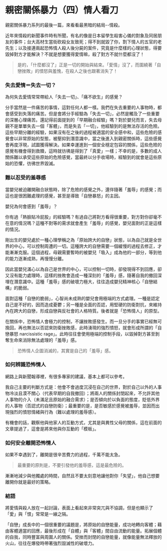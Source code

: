 # 親密關係暴力（四）情人看刀

親密關係暴力系列的最後一篇，來看看最黑暗的結局--情殺。

近年來情殺的新聞事件時有所聞，有名的像是日本留學生殺害心儀的對象及同居朋友的事件；台大高材生當街砍殺女友致死；得不到就毀了你，割下情人的五官的老先生；以及接連兩起恐怖情人殺人後分屍的案件，究竟是什麼樣的心理狀態，得要毀掉對方才能解決？不就是想要獲得愛情嘛，殺了對方不就什麼都沒了！

> 是的，「什麼都沒了」正是一切的開始與結束。「愛情」沒了，而圍繞著「自戀挫敗」的憤怒與羞愧，在殺人之後也跟著消失了！

### 失去愛情＝失去一切？

為何失去愛情常常帶給人「失去一切」、「痛不欲生」的感覺？

分手當然是一件痛苦的事情，這對任何人都一樣。我們在失去重要的人事物時，都會感受到失落的痛苦。但是會將分手經驗為「失去一切」，必然是觸及了一些重要的深層心理痛苦。還記得前面提到的「早期融合經驗」嗎？對於嬰兒而言，失去母親不是單單失去一個「客體」，而是失去「一切」，他經驗到的是無法存活的危險。這些早期分離的經驗，如果沒有在之後的過程被適當的安全感中和，這些危險的感覺會以非常原始的型態，被壓抑到潛意識中，當之後進入到親密關係時，這些感覺會再度浮現，試圖獲得解決。如果幸運進到一個安全穩定包容的關係，這些危險的感覺有機會得到救贖，這時就彷彿是得到了「真愛」一樣；不幸的是，多數的成人關係難以承受這些原始的危險感覺，當最終以分手收場時，經驗到的就會是這些原始的恐懼，彷彿世界毀滅。

### 難以忍受的羞辱感

當嬰兒被迫離開融合狀態時，除了危險的感覺之外，還伴隨著「羞辱」的感覺；而這也是很困難處理的感覺，甚至是導致「自戀暴怒」的主因。

嬰兒為何會感到「羞辱」？

你有過「熱臉貼冷屁股」的經驗嗎？有過自己將對方看得很重要，對方對你卻毫不在意的情況嗎？這種不對等的需求就會產生「羞辱」的感覺，嬰兒面對的正是這樣的情況。

剛出生的嬰兒處於一種心理學稱之為「原始誇大的自戀」狀態，以為自己就是全世界的中心，可以控制周遭的一切。這種誇大的自戀需要一個緩慢的過程去修正，才能漸漸克服。這個過程，母親需要暫時的被嬰兒「吸入」成為他的一部分，等到他的能力逐漸成熟，再慢慢分離。

因此當嬰兒滿心以為自己是世界的中心，可以控制一切時，卻發現得不到回應，卻又沒有能力處理時，這樣的挫敗會造成一種深刻的「羞辱」感，隨著自我的撤回深埋在潛意識中。這種「羞辱」感的破壞力極大，往往造成嬰兒精神核心「自戀結構」的脆弱。

面對這種「自戀的脆弱」，心智尚未成熟的嬰兒會用極端的方式處理。一種是認定自己是不好的，因而造成憂鬱；另一種是全面的否認，用堅硬的防衛對抗，來維持內在跨大的自戀，形成自戀與反社會的人格特質。後者就是「恐怖情人」的原型。

在關係中，恐怖情人會極力的控制，不讓挫敗感發生。而一旦分手的事實已經無可挽回，再也無法以否認來防衛挫敗感，此時湧現的強烈憤怒，就會形成所謂的「自戀暴怒 narcissistic rage」。此時往往會使用極端的控制手段，以毀掉對方甚至剝奪生命來消除無法處理的「羞辱」感。

> 恐怖情人企圖消滅的，其實是自己的「羞辱」感。

### 如何辨識恐怖情人

網路上與新聞報導裡，有很多專家的建議，基本上都可以參考。

我自己主要的判斷方式是：他會不會過度沉浸在自己的世界，對於自己以外的人事物冷淡且漠不關心（代表早期的自我撤回）；將兩人的關係封閉起來，不允許其他人事物的介入（未滿足且原始的融合需求）；是否傾向於以負面的態度，貶低外界的人事物（否認式的自戀防衛）；最重要的是，是否敏感於感覺被羞辱，並因而出現強烈的憤怒情緒與行為（難以處理的羞辱感）。

有機會的話，觀察他與他家人的互動方式，尤其是與異性父母的關係，這在前面的文章提過了，這會是將來他與你互動的「模板」。

### 如何安全離開恐怖情人

如果不幸遇到了，離開是很辛苦費力的過程，千萬不能太急。

> 最重要的原則是，不要引發他的羞辱感，這是最危險的。

漸漸地減少與他獨處的時間，自然且不要太刻意地讓他對你「失望」，他自己想要離開你就是最好的策略。

### 結語

將愛情與殺人放在一起討論，表面上看起來非常突兀與不協調，但是也顯示了「愛」與「恨」常常是一線之隔。

「自戀」成長中的一個很重要的議題是，將原始的自戀能量，成功地轉向客體；藉由客體適當的回應，最後形成在「自體」與「客體」間自由流動的能量。拓展個體的自我，同時豐富與周圍人的關係。受挫而封閉的自戀能量，就像能量無法釋放的火山，往往在爆發時帶著強烈毀滅性的破壞力。

